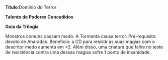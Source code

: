 **Titulo**:Domínio do Terror

**Talento de Poderes Concedidos**

**Guia da Trilogia**

 Monstros comuns causam medo. A Tormenta causa terror. Pré-requisito: devoto de Aharadak. Benefício: a CD para resistir às suas magias com o descritor medo aumenta em +2. Além disso, uma criatura que falhe no teste de resistência contra uma dessas magias sofre 1 ponto de insanidade.